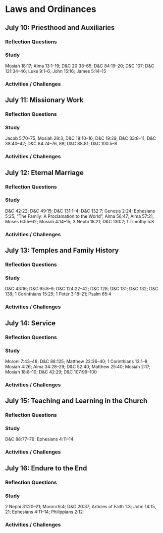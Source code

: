 # Laws and Ordinances
## July 10: Priesthood and Auxiliaries

### Reflection Questions

### Study
Mosiah 18:17; Alma 13:1–19; D&C 20:38–65; D&C 84:19–20; D&C 107; D&C 121:34–46; Luke 9:1–6; John 15:16; James 5:14–15

### Activities / Challenges

## July 11: Missionary Work

### Reflection Questions

### Study
Jacob 5:70–75; Mosiah 28:3; D&C 18:10–16; D&C 19:29; D&C 33:8–11; D&C 38:40–42; D&C 84:74–76, 88; D&C 88:81; D&C 100:5–8

### Activities / Challenges

## July 12: Eternal Marriage

### Reflection Questions

### Study
D&C 42:22; D&C 49:15; D&C 131:1–4; D&C 132:7; Genesis 2:24; Ephesians 5:25; “The Family: A Proclamation to the World”; Alma 56:47; Alma 57:21; Moses 6:55–62; Mosiah 4:14–15; 3 Nephi 18:21; D&C 130:2; 1 Timothy 5:8

### Activities / Challenges

## July 13: Temples and Family History

### Reflection Questions

### Study
D&C 43:16; D&C 95:8–9; D&C 124:22–42; D&C 128; D&C 131; D&C 132; D&C 138; 1 Corinthians 15:29; 1 Peter 3:18–21; Psalm 65:4

### Activities / Challenges

## July 14: Service

### Reflection Questions

### Study
Moroni 7:43–48; D&C 88:125; Matthew 22:36–40; 1 Corinthians 13:1–8; Mosiah 4:26; Alma 34:28–29; D&C 52:40; Matthew 25:40; Mosiah 2:17; Mosiah 18:8–10; D&C 42:29; D&C 107:99–100

### Activities / Challenges

## July 15: Teaching and Learning in the Church

### Reflection Questions

### Study
D&C 88:77–79; Ephesians 4:11–14

### Activities / Challenges

## July 16: Endure to the End

### Reflection Questions

### Study
2 Nephi 31:20–21; Moroni 6:4; D&C 20:37; Articles of Faith 1:3; John 14:15, 21; Ephesians 4:11–14; Philippians 2:12

### Activities / Challenges
